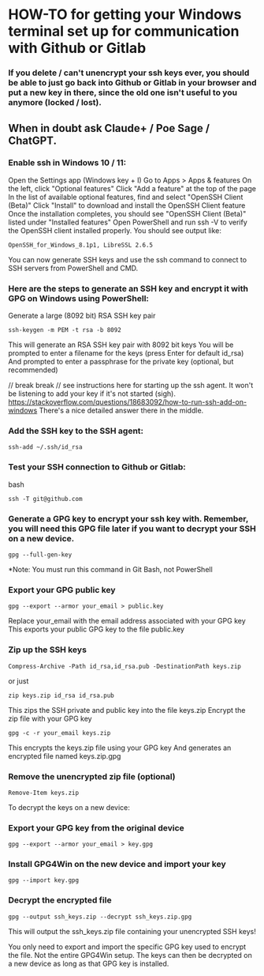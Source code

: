 # HOW-TO for getting your Windows terminal set up for communication with Github or Gitlab
### If you delete / can't unencrypt your ssh keys ever, you should be able to just go back into Github or Gitlab in your browser and put a new key in there, since the old one isn't useful to you anymore (locked / lost).
## When in doubt ask Claude+ / Poe Sage / ChatGPT.


### Enable ssh in Windows 10 / 11:
Open the Settings app (Windows key + I)
Go to Apps > Apps & features
On the left, click "Optional features"
Click "Add a feature" at the top of the page
In the list of available optional features, find and select "OpenSSH Client (Beta)"
Click "Install" to download and install the OpenSSH Client feature
Once the installation completes, you should see "OpenSSH Client (Beta)" listed under "Installed features"
Open PowerShell and run ssh -V to verify the OpenSSH client installed properly.
You should see output like:

```
OpenSSH_for_Windows_8.1p1, LibreSSL 2.6.5
```

You can now generate SSH keys and use the ssh command to connect to SSH servers from PowerShell and CMD.

### Here are the steps to generate an SSH key and encrypt it with GPG on Windows using PowerShell:

Generate a large (8092 bit) RSA SSH key pair

```
ssh-keygen -m PEM -t rsa -b 8092
```

This will generate an RSA SSH key pair with 8092 bit keys
You will be prompted to enter a filename for the keys (press Enter for default id_rsa)
And prompted to enter a passphrase for the private key (optional, but recommended)

// break break // see instructions here for starting up the ssh agent.  It won't be listening to add your key if it's not started (sigh).
https://stackoverflow.com/questions/18683092/how-to-run-ssh-add-on-windows
There's a nice detailed answer there in the middle. 

### Add the SSH key to the SSH agent:


```
ssh-add ~/.ssh/id_rsa
```

### Test your SSH connection to Github or Gitlab:
bash

```
ssh -T git@github.com
```

### Generate a GPG key to encrypt your ssh key with.  Remember, you will need this GPG file later if you want to decrypt your SSH on a new device.

``` 
gpg --full-gen-key
```

\*Note: You must run this command in Git Bash, not PowerShell

### Export your GPG public key

```
gpg --export --armor your_email > public.key
```

Replace your_email with the email address associated with your GPG key
This exports your public GPG key to the file public.key

### Zip up the SSH keys

```
Compress-Archive -Path id_rsa,id_rsa.pub -DestinationPath keys.zip
```

or just 

```
zip keys.zip id_rsa id_rsa.pub
```

This zips the SSH private and public key into the file keys.zip
Encrypt the zip file with your GPG key

```
gpg -c -r your_email keys.zip
```

This encrypts the keys.zip file using your GPG key
And generates an encrypted file named keys.zip.gpg

### Remove the unencrypted zip file (optional)

```
Remove-Item keys.zip
```

To decrypt the keys on a new device:

###  Export your GPG key from the original device

```
gpg --export --armor your_email > key.gpg
```

### Install GPG4Win on the new device and import your key
```
gpg --import key.gpg
```

### Decrypt the encrypted file
```
gpg --output ssh_keys.zip --decrypt ssh_keys.zip.gpg
```

This will output the ssh_keys.zip file containing your unencrypted SSH keys!

You only need to export and import the specific GPG key used to encrypt the file. Not the entire GPG4Win setup.
The keys can then be decrypted on a new device as long as that GPG key is installed.
